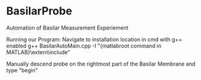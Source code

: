 # BasilarProbe
Automation of Basilar Measurement Experiement

Running our Program:
	Navigate to installation location in cmd with g++ enabled
	g++ BasilarAutoMain.cpp -I "{matlabroot command in MATLAB}\extern\include"

Manually descend probe on the rightmost part of the Basilar Membrane and type "begin"